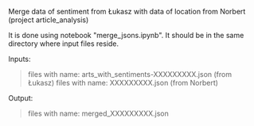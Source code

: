 Merge data of sentiment from Łukasz with data of location from Norbert (project article_analysis)

It is done using notebook "merge_jsons.ipynb". It should be in the same directory where input files reside.

Inputs:
> files with name: arts_with_sentiments-XXXXXXXXX.json (from Łukasz)
> files with name: XXXXXXXXX.json (from Norbert)

Output:
> files with name: merged_XXXXXXXXX.json